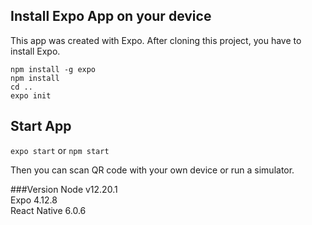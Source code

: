 

## Install Expo App on your device

This app was created with Expo. After cloning this project, you have to install Expo.

<code>npm install -g expo</code><br />
<code>npm install</code><br />
<code>cd ..</code><br />
<code>expo init</code>

## Start App

<code>expo start</code> or 
<code>npm start</code>

Then you can scan QR code with your own device or run a simulator.

###Version
Node v12.20.1<br />
Expo 4.12.8<br />
React Native 6.0.6<br />

